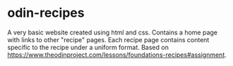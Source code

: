 # odin-recipes
A very basic website created using html and css.
Contains a home page with links to other "recipe" pages.
Each recipe page contains content specific to the recipe under a uniform format.
Based on https://www.theodinproject.com/lessons/foundations-recipes#assignment.
